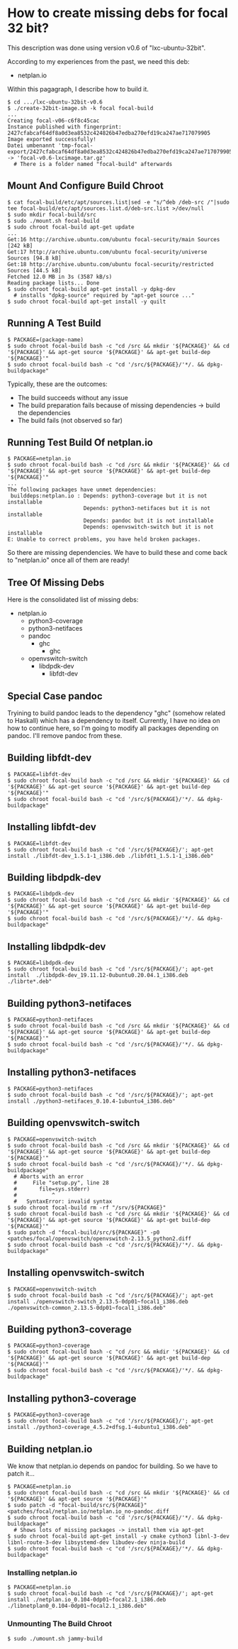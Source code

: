 How to create missing debs for focal 32 bit?
============================================

This description was done using version v0.6
of "lxc-ubuntu-32bit".

According to my experiences from the past, we need this deb:

- netplan.io

Within this pagagraph, I describe how to build it.

```
$ cd .../lxc-ubuntu-32bit-v0.6
$ ./create-32bit-image.sh -k focal focal-build
...
Creating focal-v06-c6f8c45cac
Instance published with fingerprint: 2427cfabcaf64df8a0d3ea8532c424826b47edba270efd19ca247ae717079905
Image exported successfully!           
Datei umbenannt 'tmp-focal-export/2427cfabcaf64df8a0d3ea8532c424826b47edba270efd19ca247ae717079905.tar.gz' -> 'focal-v0.6-lxcimage.tar.gz'
  # There is a folder named "focal-build" afterwards
```

## Mount And Configure Build Chroot

```
$ cat focal-build/etc/apt/sources.list|sed -e "s/^deb /deb-src /"|sudo tee focal-build/etc/apt/sources.list.d/deb-src.list >/dev/null
$ sudo mkdir focal-build/src
$ sudo ./mount.sh focal-build
$ sudo chroot focal-build apt-get update
...
Get:16 http://archive.ubuntu.com/ubuntu focal-security/main Sources [242 kB]
Get:17 http://archive.ubuntu.com/ubuntu focal-security/universe Sources [94.8 kB]
Get:18 http://archive.ubuntu.com/ubuntu focal-security/restricted Sources [44.5 kB]
Fetched 12.0 MB in 3s (3587 kB/s)                       
Reading package lists... Done
$ sudo chroot focal-build apt-get install -y dpkg-dev
  # installs "dpkg-source" required by "apt-get source ..."
$ sudo chroot focal-build apt-get install -y quilt
```

## Running A Test Build

```
$ PACKAGE=(package-name)
$ sudo chroot focal-build bash -c "cd /src && mkdir '${PACKAGE}' && cd '${PACKAGE}' && apt-get source '${PACKAGE}' && apt-get build-dep '${PACKAGE}'"
$ sudo chroot focal-build bash -c "cd '/src/${PACKAGE}/'*/. && dpkg-buildpackage"
```

Typically, these are the outcomes:

- The build succeeds without any issue
- The build preparation fails because of missing dependencies -> build the dependencies
- The build fails (not observed so far)

## Running Test Build Of netplan.io

```
$ PACKAGE=netplan.io
$ sudo chroot focal-build bash -c "cd /src && mkdir '${PACKAGE}' && cd '${PACKAGE}' && apt-get source '${PACKAGE}' && apt-get build-dep '${PACKAGE}'"
...
The following packages have unmet dependencies:
 builddeps:netplan.io : Depends: python3-coverage but it is not installable
                        Depends: python3-netifaces but it is not installable
                        Depends: pandoc but it is not installable
                        Depends: openvswitch-switch but it is not installable
E: Unable to correct problems, you have held broken packages.
```

So there are missing dependencies. We have to build these
and come back to "netplan.io" once all of them are ready!

## Tree Of Missing Debs

Here is the consolidated list of missing debs:

- netplan.io
  - python3-coverage
  - python3-netifaces
  - pandoc
    - ghc
      - ghc
  - openvswitch-switch
    - libdpdk-dev
      - libfdt-dev

## Special Case pandoc

Tryining to build pandoc leads to the dependency "ghc" (somehow related to Haskall)
which has a dependency to itself. Currently, I have no idea on how to continue here,
so I'm going to modify all packages depending on pandoc. I'll remove pandoc from these.

## Building libfdt-dev

```
$ PACKAGE=libfdt-dev
$ sudo chroot focal-build bash -c "cd /src && mkdir '${PACKAGE}' && cd '${PACKAGE}' && apt-get source '${PACKAGE}' && apt-get build-dep '${PACKAGE}'"
$ sudo chroot focal-build bash -c "cd '/src/${PACKAGE}/'*/. && dpkg-buildpackage"
```

## Installing libfdt-dev

```
$ PACKAGE=libfdt-dev
$ sudo chroot focal-build bash -c "cd '/src/${PACKAGE}/'; apt-get install ./libfdt-dev_1.5.1-1_i386.deb ./libfdt1_1.5.1-1_i386.deb"
```

## Building libdpdk-dev

```
$ PACKAGE=libdpdk-dev
$ sudo chroot focal-build bash -c "cd /src && mkdir '${PACKAGE}' && cd '${PACKAGE}' && apt-get source '${PACKAGE}' && apt-get build-dep '${PACKAGE}'"
$ sudo chroot focal-build bash -c "cd '/src/${PACKAGE}/'*/. && dpkg-buildpackage"
```

## Installing libdpdk-dev

```
$ PACKAGE=libdpdk-dev
$ sudo chroot focal-build bash -c "cd '/src/${PACKAGE}/'; apt-get install  ./libdpdk-dev_19.11.12-0ubuntu0.20.04.1_i386.deb ./librte*.deb"
```

## Building python3-netifaces

```
$ PACKAGE=python3-netifaces
$ sudo chroot focal-build bash -c "cd /src && mkdir '${PACKAGE}' && cd '${PACKAGE}' && apt-get source '${PACKAGE}' && apt-get build-dep '${PACKAGE}'"
$ sudo chroot focal-build bash -c "cd '/src/${PACKAGE}/'*/. && dpkg-buildpackage"
```

## Installing python3-netifaces

```
$ PACKAGE=python3-netifaces
$ sudo chroot focal-build bash -c "cd '/src/${PACKAGE}/'; apt-get install ./python3-netifaces_0.10.4-1ubuntu4_i386.deb"
```

## Building openvswitch-switch

```
$ PACKAGE=openvswitch-switch
$ sudo chroot focal-build bash -c "cd /src && mkdir '${PACKAGE}' && cd '${PACKAGE}' && apt-get source '${PACKAGE}' && apt-get build-dep '${PACKAGE}'"
$ sudo chroot focal-build bash -c "cd '/src/${PACKAGE}/'*/. && dpkg-buildpackage"
  # Aborts with an error
  #     File "setup.py", line 28
  #       file=sys.stderr)
  #           ^
  #   SyntaxError: invalid syntax
$ sudo chroot focal-build rm -rf "/srv/${PACKAGE}"
$ sudo chroot focal-build bash -c "cd /src && mkdir '${PACKAGE}' && cd '${PACKAGE}' && apt-get source '${PACKAGE}' && apt-get build-dep '${PACKAGE}'"
$ sudo patch -d "focal-build/src/${PACKAGE}" -p0 <patches/focal/openvswitch/openvswitch-2.13.5_python2.diff
$ sudo chroot focal-build bash -c "cd '/src/${PACKAGE}/'*/. && dpkg-buildpackage"
```

## Installing openvswitch-switch

```
$ PACKAGE=openvswitch-switch
$ sudo chroot focal-build bash -c "cd '/src/${PACKAGE}/'; apt-get install ./openvswitch-switch_2.13.5-0dp01~focal1_i386.deb ./openvswitch-common_2.13.5-0dp01~focal1_i386.deb"
```

## Building python3-coverage

```
$ PACKAGE=python3-coverage
$ sudo chroot focal-build bash -c "cd /src && mkdir '${PACKAGE}' && cd '${PACKAGE}' && apt-get source '${PACKAGE}' && apt-get build-dep '${PACKAGE}'"
$ sudo chroot focal-build bash -c "cd '/src/${PACKAGE}/'*/. && dpkg-buildpackage"
```

## Installing python3-coverage

```
$ PACKAGE=python3-coverage
$ sudo chroot focal-build bash -c "cd '/src/${PACKAGE}/'; apt-get install ./python3-coverage_4.5.2+dfsg.1-4ubuntu1_i386.deb"
```

## Building netplan.io

We know that netplan.io depends on pandoc for building.
So we have to patch it...

```
$ PACKAGE=netplan.io
$ sudo chroot focal-build bash -c "cd /src && mkdir '${PACKAGE}' && cd '${PACKAGE}' && apt-get source '${PACKAGE}'"
$ sudo patch -d "focal-build/src/${PACKAGE}" <patches/focal/netplan.io/netplan.io_no-pandoc.diff
$ sudo chroot focal-build bash -c "cd '/src/${PACKAGE}/'*/. && dpkg-buildpackage"
  # Shows lots of missing packages -> install them via apt-get
$ sudo chroot focal-build apt-get install -y cmake cython3 libnl-3-dev libnl-route-3-dev libsystemd-dev libudev-dev ninja-build
$ sudo chroot focal-build bash -c "cd '/src/${PACKAGE}/'*/. && dpkg-buildpackage"
```

### Installing netplan.io

```
$ PACKAGE=netplan.io
$ sudo chroot focal-build bash -c "cd '/src/${PACKAGE}/'; apt-get install ./netplan.io_0.104-0dp01~focal2.1_i386.deb ./libnetplan0_0.104-0dp01~focal2.1_i386.deb"
```

### Unmounting The Build Chroot

```
$ sudo ./umount.sh jammy-build
```
